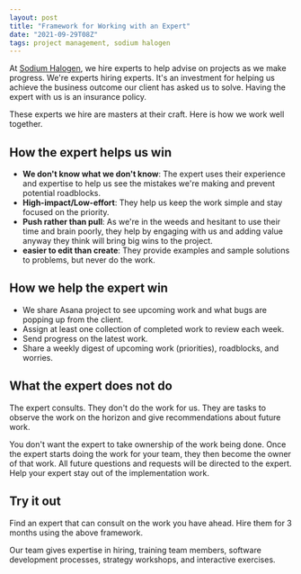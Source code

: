 ```yaml
---
layout: post
title: "Framework for Working with an Expert"
date: "2021-09-29T08Z"
tags: project management, sodium halogen
---
```


At [Sodium Halogen](https://sodiumhalogen.com?ref=chancesmithio), we hire experts to help advise on projects as we make progress. We're experts hiring experts. It's an investment for helping us achieve the business outcome our client has asked us to solve. Having the expert with us is an insurance policy.

These experts we hire are masters at their craft. Here is how we work well together.

## How the expert helps us win

- **We don't know what we don't know**: The expert uses their experience and expertise to help us see the mistakes we're making and prevent potential roadblocks.
- **High-impact/Low-effort**: They help us keep the work simple and stay focused on the priority.
- **Push rather than pull**: As we're in the weeds and hesitant to use their time and brain poorly, they help by engaging with us and adding value anyway they think will bring big wins to the project.
- **easier to edit than create**: They provide examples and sample solutions to problems, but never do the work.

## How we help the expert win

- We share Asana project to see upcoming work and what bugs are popping up from the client.
- Assign at least one collection of completed work to review each week.
- Send progress on the latest work.
- Share a weekly digest of upcoming work (priorities), roadblocks, and worries.

## What the expert does not do

The expert consults. They don't do the work for us. They are tasks to observe the work on the horizon and give recommendations about future work.

You don't want the expert to take ownership of the work being done. Once the expert starts doing the work for your team, they then become the owner of that work. All future questions and requests will be directed to the expert. Help your expert stay out of the implementation work.

## Try it out

Find an expert that can consult on the work you have ahead. Hire them for 3 months using the above framework.

Our team gives expertise in hiring, training team members, software development processes, strategy workshops, and interactive exercises.